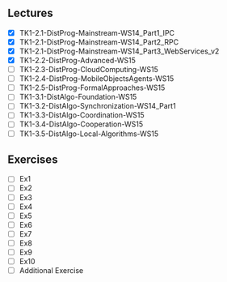Lectures
------
- [x] TK1-2.1-DistProg-Mainstream-WS14_Part1_IPC
- [x] TK1-2.1-DistProg-Mainstream-WS14_Part2_RPC
- [x] TK1-2.1-DistProg-Mainstream-WS14_Part3_WebServices_v2
- [x] TK1-2.2-DistProg-Advanced-WS15
- [ ] TK1-2.3-DistProg-CloudComputing-WS15
- [ ] TK1-2.4-DistProg-MobileObjectsAgents-WS15
- [ ] TK1-2.5-DistProg-FormalApproaches-WS15
- [ ] TK1-3.1-DistAlgo-Foundation-WS15
- [ ] TK1-3.2-DistAlgo-Synchronization-WS14_Part1
- [ ] TK1-3.3-DistAlgo-Coordination-WS15
- [ ] TK1-3.4-DistAlgo-Cooperation-WS15
- [ ] TK1-3.5-DistAlgo-Local-Algorithms-WS15

Exercises
-------
- [ ] Ex1
- [ ] Ex2
- [ ] Ex3
- [ ] Ex4
- [ ] Ex5
- [ ] Ex6
- [ ] Ex7
- [ ] Ex8
- [ ] Ex9
- [ ] Ex10
- [ ] Additional Exercise
